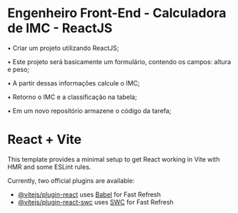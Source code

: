 # Engenheiro Front-End - Calculadora de IMC - ReactJS

• Criar um projeto utilizando ReactJS;

• Este projeto será basicamente um formulário, contendo 
os campos: altura e peso;

• A partir dessas informações calcule o IMC;

• Retorno o IMC e a classificação na tabela;

• Em um novo repositório armazene o código da tarefa;


# React + Vite

This template provides a minimal setup to get React working in Vite with HMR and some ESLint rules.

Currently, two official plugins are available:

- [@vitejs/plugin-react](https://github.com/vitejs/vite-plugin-react/blob/main/packages/plugin-react/README.md) uses [Babel](https://babeljs.io/) for Fast Refresh
- [@vitejs/plugin-react-swc](https://github.com/vitejs/vite-plugin-react-swc) uses [SWC](https://swc.rs/) for Fast Refresh
